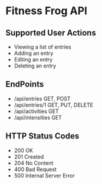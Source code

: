 ﻿
# Fitness Frog API

## Supported User Actions

* Viewing a list of entries
* Adding an entry
* Editing an entry
* Deleting an entry

## EndPoints

* /api/entries GET, POST
* /api/entries/1 GET, PUT, DELETE
* /api/activities GET
* /api/intensities GET

## HTTP Status Codes

* 200 OK
* 201 Created
* 204 No Content
* 400 Bad Request
* 500 Internal Server Error
